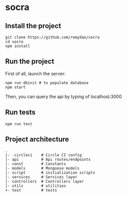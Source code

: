 # socra

## Install the project

```shell
git clone https://github.com/remydao/socra
cd socra
npm install
```

## Run the project

First of all, launch the server:

```shell
npm run dbinit # to populate database
npm start
```

Then, you can query the api by typing of localhost:3000

## Run tests

```shell
npm run test
```

## Project architecture

```
.
|- .circleci    # Circle CI config
|- api          # Api routes/endpoints
|- const        # Constants
|- models       # Mongoose models
|- script       # initialization scripts
|- services     # Services layer
|- controllers  # Controllers layer
|- utils        # utilities
+- test         # tests
```
